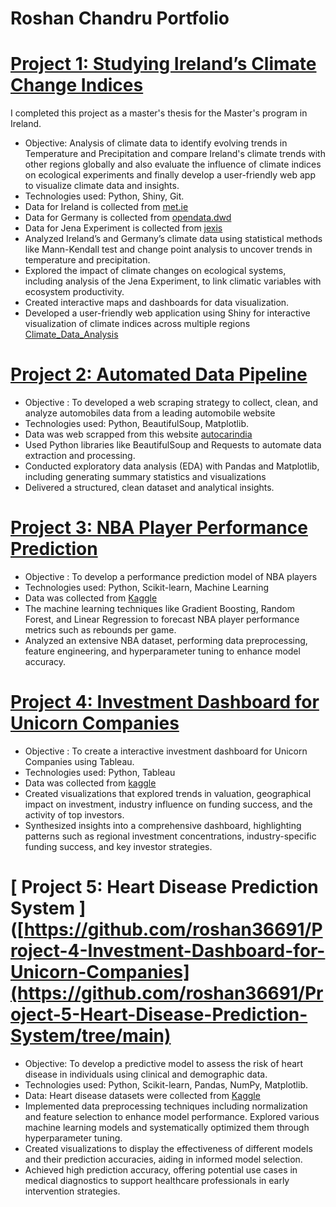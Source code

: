 #  Roshan Chandru Portfolio

# [ Project 1: Studying Ireland’s Climate Change Indices ](https://github.com/roshan36691/Project-1-Studying-Ireland-s-Climate-Change-Indices)
I completed this project as a master's thesis for the Master's program in Ireland.

* Objective: Analysis of climate data to identify evolving trends in Temperature and Precipitation and compare Ireland's climate trends with other regions globally and also evaluate the influence of climate indices on ecological experiments and finally develop a user-friendly web app to visualize climate data and insights.
* Technologies used: Python, Shiny, Git.
* Data for Ireland is collected from [met.ie](https://www.met.ie/climate/climate-change-indices-etccdi)
* Data for Germany is collected from [opendata.dwd](https://opendata.dwd.de)
* Data for Jena Experiment is collected from [jexis](https://jexis.idiv.de/)
* Analyzed Ireland’s and Germany’s climate data using statistical methods like Mann-Kendall test and change point
analysis to uncover trends in temperature and precipitation.
* Explored the impact of climate changes on ecological systems, including analysis of the Jena Experiment, to link climatic
variables with ecosystem productivity.
* Created interactive maps and dashboards for data visualization.
* Developed a user-friendly web application using Shiny for interactive visualization of climate indices across multiple
regions [Climate_Data_Analysis](https://climatepredictions.shinyapps.io/apppy/)

# [ Project 2: Automated Data Pipeline ](https://github.com/roshan36691/Automated-Data-Pipeline)

* Objective : To developed a web scraping strategy to collect, clean, and analyze automobiles data from a leading automobile website
* Technologies used: Python, BeautifulSoup, Matplotlib.
* Data was web scrapped from this website [autocarindia](https://www.autocarindia.com/bikes/bikes-under-2-lakhs/3)
* Used Python libraries like BeautifulSoup and Requests to automate data extraction and processing.
* Conducted exploratory data analysis (EDA) with Pandas and Matplotlib, including generating summary statistics and
visualizations
* Delivered a structured, clean dataset and analytical insights.

# [ Project 3: NBA Player Performance Prediction  ](https://github.com/roshan36691/Dissertation)

* Objective : To develop a performance prediction model of NBA players
* Technologies used: Python, Scikit-learn, Machine Learning
* Data was collected from [Kaggle](https://www.kaggle.com/datasets/yakhyojon/national-basketball-association-nba)
* The machine learning techniques like Gradient Boosting, Random Forest, and Linear
Regression to forecast NBA player performance metrics such as rebounds per game.
* Analyzed an extensive NBA dataset, performing data preprocessing, feature engineering, and hyperparameter tuning to
enhance model accuracy.

# [ Project 4: Investment Dashboard for Unicorn Companies ](https://github.com/roshan36691/Project-4-Investment-Dashboard-for-Unicorn-Companies)

* Objective : To create a interactive investment dashboard for Unicorn Companies using Tableau.
* Technologies used: Python, Tableau
* Data was collected from [kaggle](https://www.kaggle.com/code/vineethakkinapalli/unicorn-companies-eda)
* Created visualizations that explored trends in valuation, geographical impact on investment, industry influence on
funding success, and the activity of top investors.
* Synthesized insights into a comprehensive dashboard, highlighting patterns such as regional investment concentrations,
industry-specific funding success, and key investor strategies.

# [ Project 5: Heart Disease Prediction System ]([https://github.com/roshan36691/Project-4-Investment-Dashboard-for-Unicorn-Companies](https://github.com/roshan36691/Project-5-Heart-Disease-Prediction-System/tree/main)
* Objective: To develop a predictive model to assess the risk of heart disease in individuals using clinical and demographic data.
* Technologies used: Python, Scikit-learn, Pandas, NumPy, Matplotlib.
* Data: Heart disease datasets were collected from [Kaggle](https://www.kaggle.com/datasets/arezaei81/heartcsv)
* Implemented data preprocessing techniques including normalization and feature selection to enhance model performance.
Explored various machine learning models and systematically optimized them through hyperparameter tuning.
* Created visualizations to display the effectiveness of different models and their prediction accuracies, aiding in informed model selection.
* Achieved high prediction accuracy, offering potential use cases in medical diagnostics to support healthcare professionals in early intervention strategies.

